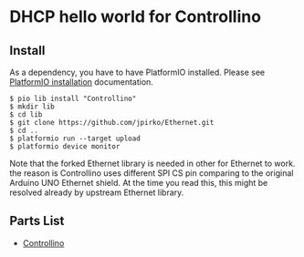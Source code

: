 # DHCP hello world for Controllino

## Install

As a dependency, you have to have PlatformIO installed. Please see [PlatformIO installation] documentation.

```
$ pio lib install "Controllino"
$ mkdir lib
$ cd lib
$ git clone https://github.com/jpirko/Ethernet.git
$ cd ..
$ platformio run --target upload
$ platformio device monitor
```
Note that the forked Ethernet library is needed in other for Ethernet to work. the reason is Controllino uses different SPI CS pin comparing to the original Arduino UNO Ethernet shield. At the time you read this, this might be resolved already by upstream Ethernet library.

## Parts List

* [Controllino]

[PlatformIO installation]: http://docs.platformio.org/en/latest/installation.html
[Controllino]: https://controllino.biz/

